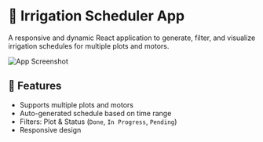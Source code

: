 # 🌾 Irrigation Scheduler App

A responsive and dynamic React application to generate, filter, and visualize irrigation schedules for multiple plots and motors.

![App Screenshot](assets/screen.png)

## 🚀 Features
- Supports multiple plots and motors
- Auto-generated schedule based on time range
- Filters: Plot & Status (`Done`, `In Progress`, `Pending`)
- Responsive design
